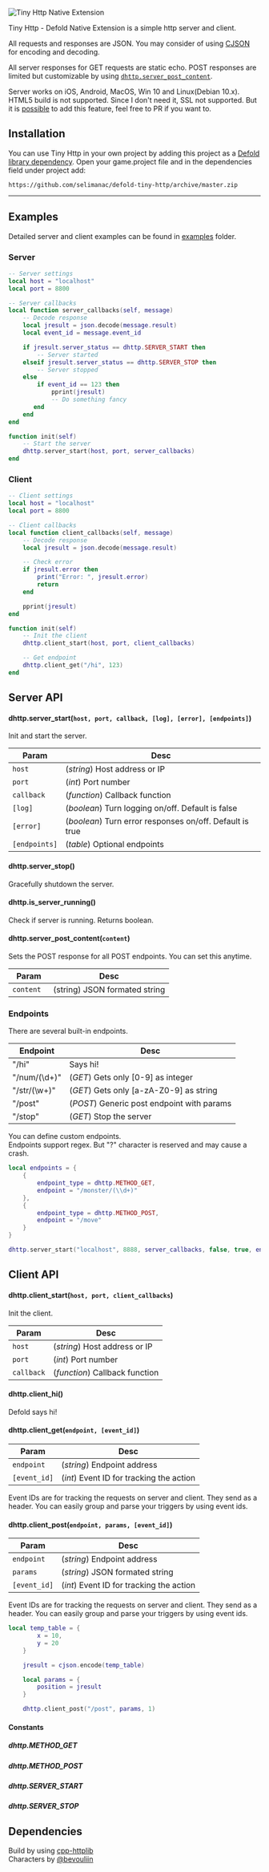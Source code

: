 ![Tiny Http Native Extension](https://selimanac.github.io/assets/gfx/tiny_http_dark.png)

Tiny Http - Defold Native Extension is a simple http server and client. 

All requests and responses are JSON. You may consider of using [CJSON](https://github.com/Melsoft-Games/defold-cjson) for encoding and decoding.

All server responses for GET requests are static echo. POST responses are limited but customizable by using [`dhttp.server_post_content`](#dhttpserver_post_contentjson).

Server works on iOS, Android, MacOS, Win 10 and Linux(Debian 10.x). HTML5 build is not supported. Since I don't need it, SSL not supported. But it is [possible](https://github.com/yhirose/cpp-httplib#openssl-support) to add this feature, feel free to PR if you want to. 

## Installation
You can use Tiny Http in your own project by adding this project as a [Defold library dependency](http://www.defold.com/manuals/libraries/). Open your game.project file and in the dependencies field under project add:

	https://github.com/selimanac/defold-tiny-http/archive/master.zip
	
---

## Examples

Detailed server and client examples can be found in [examples](https://github.com/selimanac/defold-tiny-http/tree/master/examples) folder.

### Server

```lua
-- Server settings
local host = "localhost"
local port = 8800

-- Server callbacks
local function server_callbacks(self, message)
	-- Decode response
    local jresult = json.decode(message.result)
    local event_id = message.event_id

    if jresult.server_status == dhttp.SERVER_START then
        -- Server started
    elseif jresult.server_status == dhttp.SERVER_STOP then
        -- Server stopped
    else
    	if event_id == 123 then
        	pprint(jresult)
        	-- Do something fancy
       end
    end
end

function init(self)
    -- Start the server
    dhttp.server_start(host, port, server_callbacks)
end
```

### Client
```lua
-- Client settings
local host = "localhost"
local port = 8800

-- Client callbacks
local function client_callbacks(self, message)
    -- Decode response
    local jresult = json.decode(message.result)

    -- Check error
    if jresult.error then
        print("Error: ", jresult.error)
        return
    end

    pprint(jresult)
end

function init(self)
    -- Init the client
    dhttp.client_start(host, port, client_callbacks)

    -- Get endpoint
    dhttp.client_get("/hi", 123)
end
```


## Server API

#### dhttp.server_start(`host, port, callback, [log], [error], [endpoints]`)


Init and start the server.

| Param  | Desc |
| ------------- | ------------- |
| `host`  | (_string_) Host address or IP  |
| `port`  | (_int_) Port number  |
| `callback`  | (_function_) Callback function  |
| `[log]`  | (_boolean_) Turn logging on/off. Default is false |
| `[error]`  | (_boolean_) Turn error responses on/off. Default is true |
| `[endpoints]`  | (_table_) Optional endpoints |

#### dhttp.server_stop()

Gracefully shutdown the server.

#### dhttp.is_server_running()

Check if server is running. Returns boolean.

#### dhttp.server_post_content(`content`)

Sets the POST response for all POST endpoints. You can set this anytime.

| Param  | Desc |
| ------------- | ------------- |
| `content `  | (string) JSON formated string  |


### Endpoints

There are several built-in endpoints.

| Endpoint  | Desc |
| ------------- | ------------- |
| "/hi" | Says hi!  |
| "/num/(\d+)" | (_GET_) Gets only [0-9] as integer  |
| "/str/(\w+)" | (_GET_) Gets only [a-zA-Z0-9] as string  |
| "/post" | (_POST_) Generic post endpoint with params  |
| "/stop" | (_GET_) Stop the server  |

You can define custom endpoints.  
Endpoints support regex. But "?" character is reserved and may cause a crash.


```lua
local endpoints = {
    {
        endpoint_type = dhttp.METHOD_GET,
        endpoint = "/monster/(\\d+)"
    },
    {
        endpoint_type = dhttp.METHOD_POST,
        endpoint = "/move"
    }
}

dhttp.server_start("localhost", 8888, server_callbacks, false, true, endpoints)

```

## Client API

#### dhttp.client_start(`host, port, client_callbacks`)

Init the client.

| Param  | Desc |
| ------------- | ------------- |
| `host`  | (_string_) Host address or IP  |
| `port`  | (_int_) Port number  |
| `callback`  | (_function_) Callback function  |


#### dhttp.client_hi()

Defold says hi!

#### dhttp.client_get(`endpoint, [event_id]`)

| Param  | Desc |
| ------------- | ------------- |
| `endpoint` | (_string_) Endpoint address  |
| `[event_id]`| (_int_) Event ID for tracking the action  |

Event IDs are for tracking the requests on server and client. They send as a header. You can easily group and parse your triggers by using event ids.

#### dhttp.client_post(`endpoint, params, [event_id]`)

| Param  | Desc |
| ------------- | ------------- |
| `endpoint` | (_string_) Endpoint address  |
| `params` | (_string_) JSON formated string  |
| `[event_id]`| (_int_) Event ID for tracking the action  |

Event IDs are for tracking the requests on server and client. They send as a header. You can easily group and parse your triggers by using event ids.

```lua
local temp_table = {
        x = 10,
        y = 20
    }

    jresult = cjson.encode(temp_table)

    local params = {
        position = jresult
    }

    dhttp.client_post("/post", params, 1)
```


#### Constants

##### dhttp.METHOD_GET
##### dhttp.METHOD_POST
##### dhttp.SERVER_START
##### dhttp.SERVER_STOP

## Dependencies

Build by using [cpp-httplib](https://github.com/yhirose/cpp-httplib)  
Characters by [@bevouliin](https://twitter.com/bevouliin)